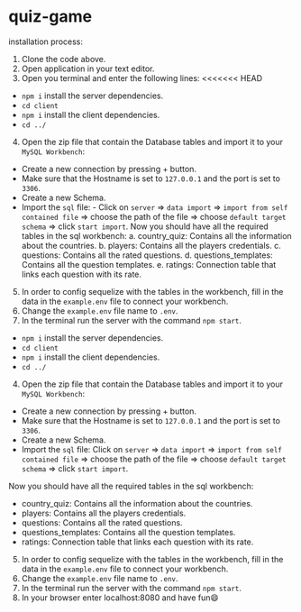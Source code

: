 # quiz-game

installation process:

1. Clone the code above.
2. Open application in your text editor.
3. Open you terminal and enter the following lines:
   <<<<<<< HEAD

- `npm i` install the server dependencies.
- `cd client`
- `npm i` install the client dependencies.
- `cd ../`

4. Open the zip file that contain the Database tables and import it to your `MySQL Workbench`:

- Create a new connection by pressing + button.
- Make sure that the Hostname is set to `127.0.0.1` and the port is set to `3306`.
- Create a new Schema.
- Import the `sql` file: - Click on `server` => `data import` => `import from self contained file` => choose the path of the file => choose `default target schema` => click `start import`.
  Now you should have all the required tables in the sql workbench:
  a. country_quiz: Contains all the information about the countries.
  b. players: Contains all the players credentials.
  c. questions: Contains all the rated questions.
  d. questions_templates: Contains all the question templates.
  e. ratings: Connection table that links each question with its rate.

5. In order to config sequelize with the tables in the workbench, fill in the data in the `example.env` file to connect your workbench.
6. Change the `example.env` file name to `.env`.
7. In the terminal run the server with the command `npm start`.

- `npm i` install the server dependencies.
- `cd client`
- `npm i` install the client dependencies.
- `cd ../`

4. Open the zip file that contain the Database tables and import it to your `MySQL Workbench`:

- Create a new connection by pressing + button.
- Make sure that the Hostname is set to `127.0.0.1` and the port is set to `3306`.
- Create a new Schema.
- Import the `sql` file:
  Click on `server` => `data import` => `import from self contained file` => choose the path of the file => choose `default target schema` => click `start import`.

Now you should have all the required tables in the sql workbench:

- country_quiz: Contains all the information about the countries.
- players: Contains all the players credentials.
- questions: Contains all the rated questions.
- questions_templates: Contains all the question templates.
- ratings: Connection table that links each question with its rate.

5. In order to config sequelize with the tables in the workbench, fill in the data in the `example.env` file to connect your workbench.
6. Change the `example.env` file name to `.env`.
7. In the terminal run the server with the command `npm start`.
8. In your browser enter localhost:8080 and have fun😄
